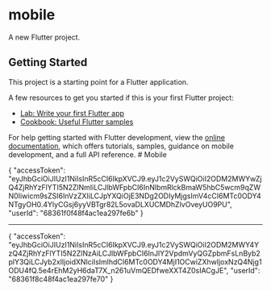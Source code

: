 # mobile

A new Flutter project.

## Getting Started

This project is a starting point for a Flutter application.

A few resources to get you started if this is your first Flutter project:

- [Lab: Write your first Flutter app](https://docs.flutter.dev/get-started/codelab)
- [Cookbook: Useful Flutter samples](https://docs.flutter.dev/cookbook)

For help getting started with Flutter development, view the
[online documentation](https://docs.flutter.dev/), which offers tutorials,
samples, guidance on mobile development, and a full API reference.
#   M o b i l e 
 
 





{
  "accessToken": "eyJhbGciOiJIUzI1NiIsInR5cCI6IkpXVCJ9.eyJ1c2VySWQiOiI2ODM2MWYwZjQ4ZjRhYzFlYTI5N2ZlNmIiLCJlbWFpbCI6InNlbmRlckBmaW5hbC5wcm9qZWN0Iiwicm9sZSI6InVzZXIiLCJpYXQiOjE3NDg2ODIyMjgsImV4cCI6MTc0ODY4NTgyOH0.4YlyCGsj6yyVBTgr82L5ovaDLXUCMDhZlvOveyUO9PU",
  "userId": "68361f0f48f4ac1ea297fe6b"
}


-------



{
  "accessToken": "eyJhbGciOiJIUzI1NiIsInR5cCI6IkpXVCJ9.eyJ1c2VySWQiOiI2ODM2MWY4YzQ4ZjRhYzFlYTI5N2ZlNzAiLCJlbWFpbCI6InJlY2VpdmVyQGZpbmFsLnByb2plY3QiLCJyb2xlIjoidXNlciIsImlhdCI6MTc0ODY4MjI1OCwiZXhwIjoxNzQ4Njg1ODU4fQ.5e4rEhM2yH6daT7X_n261uVmQEDfweXXT4Z0sIACgJE",
  "userId": "68361f8c48f4ac1ea297fe70"
}